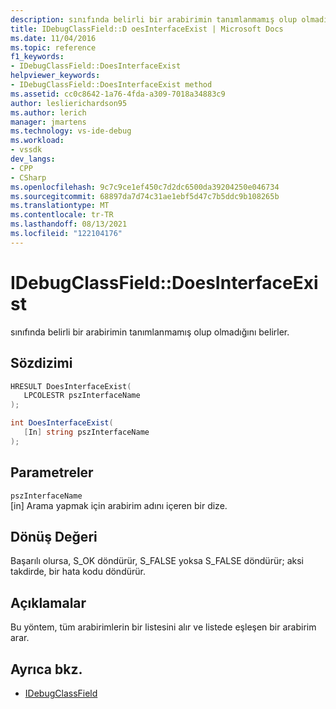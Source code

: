 ```yaml
---
description: sınıfında belirli bir arabirimin tanımlanmamış olup olmadığını belirler.
title: IDebugClassField::D oesInterfaceExist | Microsoft Docs
ms.date: 11/04/2016
ms.topic: reference
f1_keywords:
- IDebugClassField::DoesInterfaceExist
helpviewer_keywords:
- IDebugClassField::DoesInterfaceExist method
ms.assetid: cc0c8642-1a76-4fda-a309-7018a34883c9
author: leslierichardson95
ms.author: lerich
manager: jmartens
ms.technology: vs-ide-debug
ms.workload:
- vssdk
dev_langs:
- CPP
- CSharp
ms.openlocfilehash: 9c7c9ce1ef450c7d2dc6500da39204250e046734
ms.sourcegitcommit: 68897da7d74c31ae1ebf5d47c7b5ddc9b108265b
ms.translationtype: MT
ms.contentlocale: tr-TR
ms.lasthandoff: 08/13/2021
ms.locfileid: "122104176"
---
```

# <a name="idebugclassfielddoesinterfaceexist"></a>IDebugClassField::DoesInterfaceExist
sınıfında belirli bir arabirimin tanımlanmamış olup olmadığını belirler.

## <a name="syntax"></a>Sözdizimi

```cpp
HRESULT DoesInterfaceExist( 
   LPCOLESTR pszInterfaceName
);
```

```csharp
int DoesInterfaceExist(
   [In] string pszInterfaceName
);
```

## <a name="parameters"></a>Parametreler
`pszInterfaceName`\
[in] Arama yapmak için arabirim adını içeren bir dize.

## <a name="return-value"></a>Dönüş Değeri
 Başarılı olursa, S_OK döndürür, S_FALSE yoksa S_FALSE döndürür; aksi takdirde, bir hata kodu döndürür.

## <a name="remarks"></a>Açıklamalar
 Bu yöntem, tüm arabirimlerin bir listesini alır ve listede eşleşen bir arabirim arar.

## <a name="see-also"></a>Ayrıca bkz.
- [IDebugClassField](../../../extensibility/debugger/reference/idebugclassfield.md)
